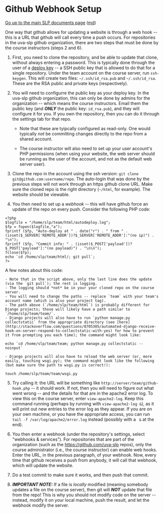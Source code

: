 Github Webhook Setup
====================

[Go up to the main SLP documents page](index.html) ([md](index.md))

One way that github allows for updating a website is through a web hook -- this is a URL that github will call every time a push occurs.  For repositories in the uva-slp github organization, there are two steps that must be done by the course instructors (steps 2 and 6).

1. First, you need to clone the repository, and be able to update that clone, without always entering a password.  This is typically done through the user of a [deploy key](https://developer.github.com/guides/managing-deploy-keys/#deploy-keys) -- a SSH public key that is allowed to do that for a single repository.  Under the team account on the course server, run `ssh-keygen`.  This will create two files: `~/.ssh/id_rsa.pub` and `~/.ssh/id_rsa`.  These are the RSA public and private keys (respectively).

2. You will need to configurre the public key as your deploy key. In the uva-slp github organization, this can only be done by admins for the organization -- which means the course instructors.  Email them the public key (and ***ONLY*** the public key: `id_rsa.pub`), and they will configure it for you.  If you own the repository, then you can do it through the settings tab for that repo.

    - Note that these are tyipcally configured as read-only.  One would typically *not* be committing changes directly to the repo from a shared account.

	- The course instructor will also need to set up your user account's PHP permissions (when using your website, the web server should be running as the user of the account, and not as the default web server user).

3. Clone the repo in the account using the ssh version: `git clone git@github.com:username/repo`.  The auto-login that was done by the previous steps will not work through an https github clone URL.  Make sure the cloned repo is the right directory (`~/html`, for example).  The website should be viewable.

4. You then need to set up a *webhook* -- this will have github force an update of the repo on every push.  Consider the following PHP code:
```
<?php
$logfile = "/home/slp/team/html/autodeploy.log";
$fp = fopen($logfile,"a");
fprintf ($fp, "Auto-deploy at " . date("r") . " from " . (isset($_SERVER['REMOTE_ADDR'])?$_SERVER['REMOTE_ADDR']:"(no ip)") . "\n");
fprintf ($fp, "Commit info: " . (isset($_POST['payload'])?$_POST['payload']:"(no payload)") . "\n\n");
fclose($fp);
echo `cd /home/slp/team/html/; git pull`;
?>
```
A few notes about this code:

    - Note that in the script above, only the last line does the update (via the `git pull`); the rest is logging.
	- The logging should *not* be in your your cloned repo on the course server.
    - You will need to change the paths -- replace `team` with your team's account name (which is also your project tag).
    - The path above (`/home/slp/team/html`) is probably different for Django projects; those will likely have a path similar to `/home/slp/team/team/`.
    - Django projects will also have to run `python manage.py collectstatic` from the appropriate directory (see [here](http://stackoverflow.com/questions/8705305/automated-django-receive-hook-on-server-respond-to-collectstatic-with-yes) for how to prevent it from prompting you each time); the command might look like:
```
echo `cd /home/slp/team/team; python manage.py collectstatic --noinput`
```
    - Django projects will also have to reload the web server (or, more easily, touching wsgi.py); the command might look like the following (but make sure the path to wsgi.py is correct!):
```
touch /home/slp/team/team/wsgi.py
```
5. Try calling it: the URL will be something like `http://server/team/github-hook.php` -- it should work.  If not, then you will need to figure out what went wrong -- and the details for that are in the apache2 error log.  To view this on the course server, enter `view-apache2-log`.  Keep this command running (perhaps by running with `view-apache2-log &`), as it will print out new entries to the error log as they appear.  If you are on your own machine, or you have the appropriate access, you can run `tail -f /var/log/apache2/error.log` instead (possibly with a ` &` at the end).

6. You then enter a webhook (under the repository's settings, select "webhooks & services").  For repositories that are part of the organization (such as the https://github.com/uva-slp repos), only the course administrator (i.e., the course instructor) can enable web hooks.  Enter the URL, in the previous paragraph, of your webhook.  Now, every time that github receives a push from anybody, it will call that webhook, which will update the website.

7. Do a test commit to make sure it works, and then push that commit.

8. ***IMPORTANT NOTE:*** If a file is *locally* modified (meaning somebody updates a file on the course server), then git will ***NOT*** update that file from the repo!  This is why you should not modify code on the server -- instead, modify it on your local machine, push the result, and let the webhook modify the server.
